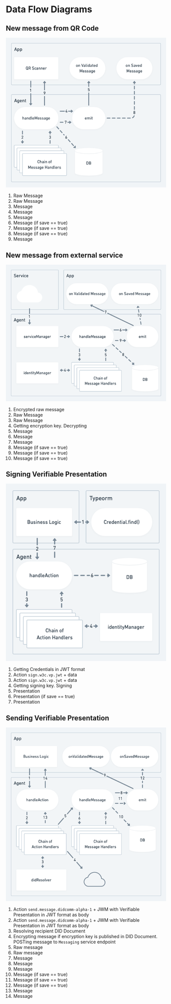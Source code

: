 # Data Flow Diagrams

## New message from QR Code

![QRCode](assets/new-message-from-qr-code.png)

1. Raw Message
2. Raw Message
3. Message
4. Message
5. Message
6. Message (if save == true)
7. Message (if save == true)
8. Message (if save == true)
9. Message

## New message from external service

![ExternalService](assets/new-message-from-external-service.png)

1. Encrypted raw message
2. Raw Message
3. Raw Message
4. Getting encryption key. Decrypting
5. Message
6. Message
7. Message
8. Message (if save == true)
9. Message (if save == true)
10. Message (if save == true)

## Signing Verifiable Presentation

![SigningVP](assets/signing-verifiable-presentation.png)

1. Getting Credentials in JWT format
2. Action `sign.w3c.vp.jwt` + data
3. Action `sign.w3c.vp.jwt` + data
4. Getting signing key. Signing
5. Presentation
6. Presentation (if save == true)
7. Presentation

## Sending Verifiable Presentation

![SendingVP](assets/sending-verifiable-presentation.png)

1. Action `send.message.didcomm-alpha-1` + JWM with Verifiable Presentation in JWT format as body
2. Action `send.message.didcomm-alpha-1` + JWM with Verifiable Presentation in JWT format as body
3. Resolving recipient DID Document
4. Encrypting message if encryption key is published in DID Document. POSTing message to `Messaging` service endpoint
5. Raw message
6. Raw message
7. Message
8. Message
9. Message
10. Message (if save == true)
11. Message (if save == true)
12. Message (if save == true)
13. Message
14. Message
